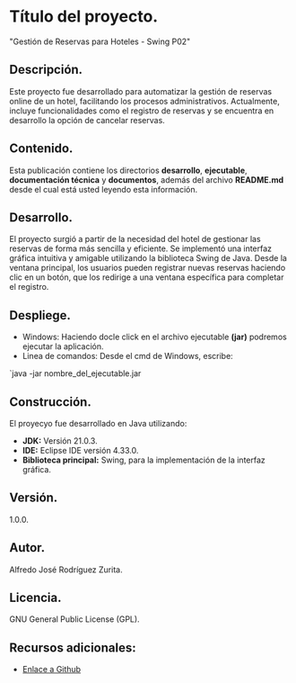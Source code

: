 # Título del proyecto.

"Gestión de Reservas para Hoteles - Swing P02"

## Descripción. 

Este proyecto fue desarrollado para automatizar la gestión de reservas online de un hotel, facilitando los procesos administrativos. Actualmente, incluye funcionalidades como el registro de reservas y se encuentra en desarrollo la opción de cancelar reservas.

## Contenido.

Esta publicación contiene los directorios **desarrollo**, **ejecutable**, **documentación técnica** y **documentos**,
además del archivo **README.md** desde el cual está usted leyendo esta información.

## Desarrollo.

El proyecto surgió a partir de la necesidad del hotel de gestionar las reservas de forma más sencilla y eficiente. Se implementó una interfaz gráfica intuitiva y amigable utilizando la biblioteca Swing de Java. Desde la ventana principal, los usuarios pueden registrar nuevas reservas haciendo clic en un botón, que los redirige a una ventana específica para completar el registro.

## Despliege.

- Windows: Haciendo docle click en el archivo ejecutable **(jar)** podremos ejecutar la aplicación.
- Linea de comandos: Desde el cmd de Windows, escribe:

`java -jar nombre_del_ejecutable.jar

## Construcción.

El proyecyo fue desarrollado en Java utilizando:
- **JDK:** Versión 21.0.3.
- **IDE:** Eclipse IDE versión 4.33.0.
- **Biblioteca principal:** Swing, para la implementación de la interfaz gráfica.

## Versión.

1.0.0.

## Autor.

Alfredo José Rodríguez Zurita.

## Licencia.

GNU General Public License (GPL).

## Recursos adicionales:
  - [Enlace a Github](https://github.com/freduki98/Swing_P02_compendio.git)